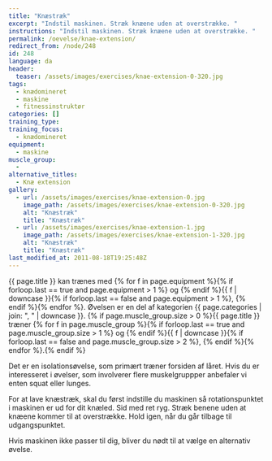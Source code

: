 ```yaml
---
title: "Knæstræk"
excerpt: "Indstil maskinen. Stræk knæene uden at overstrække. "
instructions: "Indstil maskinen. Stræk knæene uden at overstrække. "
permalink: /oevelse/knae-extension/
redirect_from: /node/248
id: 248
language: da
header:
  teaser: /assets/images/exercises/knae-extension-0-320.jpg
tags:
  - knædomineret
  - maskine
  - fitnessinstruktør
categories: []
training_type:
training_focus:
  - knædomineret
equipment:
  - maskine
muscle_group:
  -
alternative_titles:
  - Knæ extension
gallery:
  - url: /assets/images/exercises/knae-extension-0.jpg
    image_path: /assets/images/exercises/knae-extension-0-320.jpg
    alt: "Knæstræk"
    title: "Knæstræk"
  - url: /assets/images/exercises/knae-extension-1.jpg
    image_path: /assets/images/exercises/knae-extension-1-320.jpg
    alt: "Knæstræk"
    title: "Knæstræk"
last_modified_at: 2011-08-18T19:25:48Z
---
```


{{ page.title }} kan trænes med {% for f in page.equipment %}{% if forloop.last == true and page.equipment > 1 %} og {% endif %}{{ f | downcase  }}{% if forloop.last == false and page.equipment > 1 %}, {% endif %}{% endfor %}. Øvelsen er en del af kategorien {{ page.categories | join: ", " | downcase }}. {% if page.muscle_group.size > 0 %}{{ page.title }} træner {% for f in page.muscle_group %}{% if forloop.last == true and page.muscle_group.size > 1 %} og {% endif %}{{ f | downcase }}{% if forloop.last == false and page.muscle_group.size > 2 %}, {% endif %}{% endfor %}.{% endif %}

Det er en isolationsøvelse, som primært træner forsiden af låret. Hvis du er interesseret i øvelser, som involverer flere muskelgruppper anbefaler vi enten squat eller lunges.

For at lave knæstræk, skal du først indstille du maskinen så rotationspunktet i maskinen er ud for dit knæled. Sid med ret ryg. Stræk benene uden at knæene kommer til at overstrække. Hold igen, når du går tilbage til udgangspunktet.

Hvis maskinen ikke passer til dig, bliver du nødt til at vælge en alternativ øvelse.
